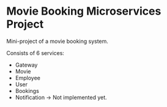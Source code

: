 # Movie Booking Microservices Project

Mini-project of a movie booking system.

Consists of 6 services:
- Gateway
- Movie
- Employee
- User
- Bookings
- Notification -> Not implemented yet.